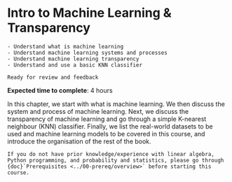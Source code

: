 # Intro to Machine Learning & Transparency

<!-- **Question**: What is machine learning and what is AI transparency? -->

```{admonition} Objectives
- Understand what is machine learning
- Understand machine learning systems and processes
- Understand machine learning transparency
- Understand and use a basic KNN classifier
```

```{admonition} Status
Ready for review and feedback
```

**Expected time to complete**: 4 hours

In this chapter, we start with what is machine learning. We then discuss the system and process of machine learning. Next, we discuss the transparency of machine learning and go through a simple K-nearest neighbour (KNN) classifier. Finally, we list the real-world datasets to be used and machine learning models to be covered in this course, and introduce the organisation of the rest of the book.

```{note}
If you do not have prior knowledge/experience with linear algebra, Python programming, and probability and statistics, please go through {doc}`Prerequisites <../00-prereq/overview>` before starting this course.
```
